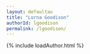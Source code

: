 ```yaml
---
layout: defaultau
title: "Lorna Goodison"
authorId: lgoodison
permalink: /lgoodison/
---
```

{% include loadAuthor.html %}
<script>
    $(document).ready(function(){
        showAuthorBio('{{ page.authorId }}');
   });
</script>